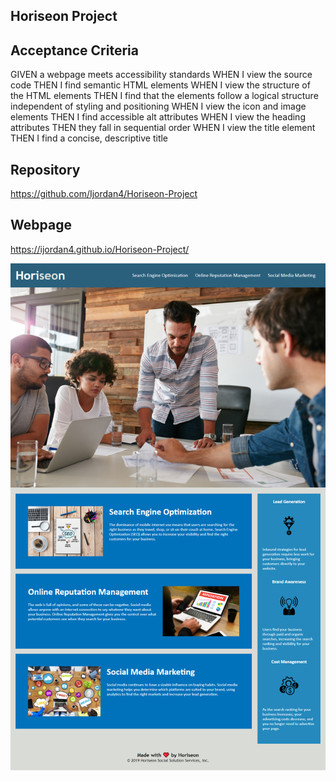 ## Horiseon Project

## Acceptance Criteria

GIVEN a webpage meets accessibility standards
WHEN I view the source code
THEN I find semantic HTML elements
WHEN I view the structure of the HTML elements
THEN I find that the elements follow a logical structure independent of styling and positioning
WHEN I view the icon and image elements
THEN I find accessible alt attributes
WHEN I view the heading attributes
THEN they fall in sequential order
WHEN I view the title element
THEN I find a concise, descriptive title

## Repository 
https://github.com/Ijordan4/Horiseon-Project

## Webpage
https://ijordan4.github.io/Horiseon-Project/

![screenshot](/assets/images/screenshot_horiseon.jpg)
